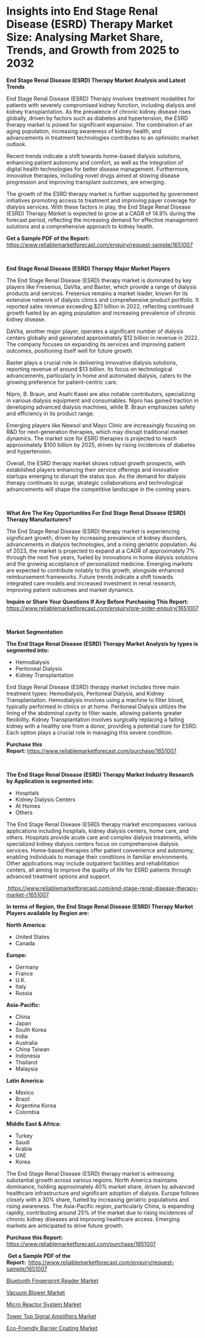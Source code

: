 <p><h1>Insights into End Stage Renal Disease (ESRD) Therapy Market Size: Analysing Market Share, Trends, and Growth from 2025 to 2032</h1></p><p><strong>End Stage Renal Disease (ESRD) Therapy Market Analysis and Latest Trends</strong></p>
<p><p>End Stage Renal Disease (ESRD) Therapy involves treatment modalities for patients with severely compromised kidney function, including dialysis and kidney transplantation. As the prevalence of chronic kidney disease rises globally, driven by factors such as diabetes and hypertension, the ESRD therapy market is poised for significant expansion. The combination of an aging population, increasing awareness of kidney health, and advancements in treatment technologies contributes to an optimistic market outlook.</p><p>Recent trends indicate a shift towards home-based dialysis solutions, enhancing patient autonomy and comfort, as well as the integration of digital health technologies for better disease management. Furthermore, innovative therapies, including novel drugs aimed at slowing disease progression and improving transplant outcomes, are emerging. </p><p>The growth of the ESRD therapy market is further supported by government initiatives promoting access to treatment and improving payer coverage for dialysis services. With these factors in play, the End Stage Renal Disease (ESRD) Therapy Market is expected to grow at a CAGR of 14.9% during the forecast period, reflecting the increasing demand for effective management solutions and a comprehensive approach to kidney health.</p></p>
<p><strong>Get a Sample PDF of the Report:&nbsp;</strong> <a href="https://www.reliablemarketforecast.com/enquiry/request-sample/1651007?utm_campaign=2011&utm_medium=2&utm_source=Github&utm_content=ia&utm_term=23032025&utm_id=end-stage-renal-disease-esrd-therapy">https://www.reliablemarketforecast.com/enquiry/request-sample/1651007</a></p>
<p>&nbsp;</p>
<p><strong>End Stage Renal Disease (ESRD) Therapy Major Market Players</strong></p>
<p><p>The End Stage Renal Disease (ESRD) therapy market is dominated by key players like Fresenius, DaVita, and Baxter, which provide a range of dialysis products and services. Fresenius remains a market leader, known for its extensive network of dialysis clinics and comprehensive product portfolio. It reported sales revenue exceeding $21 billion in 2022, reflecting continued growth fueled by an aging population and increasing prevalence of chronic kidney disease.</p><p>DaVita, another major player, operates a significant number of dialysis centers globally and generated approximately $12 billion in revenue in 2022. The company focuses on expanding its services and improving patient outcomes, positioning itself well for future growth.</p><p>Baxter plays a crucial role in delivering innovative dialysis solutions, reporting revenue of around $13 billion. Its focus on technological advancements, particularly in home and automated dialysis, caters to the growing preference for patient-centric care.</p><p>Nipro, B. Braun, and Asahi Kasei are also notable contributors, specializing in various dialysis equipment and consumables. Nipro has gained traction in developing advanced dialysis machines, while B. Braun emphasizes safety and efficiency in its product range.</p><p>Emerging players like Newsol and Mayo Clinic are increasingly focusing on R&D for next-generation therapies, which may disrupt traditional market dynamics. The market size for ESRD therapies is projected to reach approximately $100 billion by 2025, driven by rising incidences of diabetes and hypertension.</p><p>Overall, the ESRD therapy market shows robust growth prospects, with established players enhancing their service offerings and innovative startups emerging to disrupt the status quo. As the demand for dialysis therapy continues to surge, strategic collaborations and technological advancements will shape the competitive landscape in the coming years.</p></p>
<p>&nbsp;</p>
<p><strong>What Are The Key Opportunities For End Stage Renal Disease (ESRD) Therapy Manufacturers?</strong></p>
<p><p>The End Stage Renal Disease (ESRD) therapy market is experiencing significant growth, driven by increasing prevalence of kidney disorders, advancements in dialysis technologies, and a rising geriatric population. As of 2023, the market is projected to expand at a CAGR of approximately 7% through the next five years, fueled by innovations in home dialysis solutions and the growing acceptance of personalized medicine. Emerging markets are expected to contribute notably to this growth, alongside enhanced reimbursement frameworks. Future trends indicate a shift towards integrated care models and increased investment in renal research, improving patient outcomes and market dynamics.</p></p>
<p><strong>Inquire or Share Your Questions If Any Before Purchasing This Report:</strong> <a href="https://www.reliablemarketforecast.com/enquiry/pre-order-enquiry/1651007?utm_campaign=2011&utm_medium=2&utm_source=Github&utm_content=ia&utm_term=23032025&utm_id=end-stage-renal-disease-esrd-therapy">https://www.reliablemarketforecast.com/enquiry/pre-order-enquiry/1651007</a></p>
<p>&nbsp;</p>
<p><strong>Market Segmentation</strong></p>
<p><strong>The End Stage Renal Disease (ESRD) Therapy Market Analysis by types is segmented into:</strong></p>
<p><ul><li>Hemodialysis</li><li>Peritoneal Dialysis</li><li>Kidney Transplantation</li></ul></p>
<p><p>End Stage Renal Disease (ESRD) therapy market includes three main treatment types: Hemodialysis, Peritoneal Dialysis, and Kidney Transplantation. Hemodialysis involves using a machine to filter blood, typically performed in clinics or at home. Peritoneal Dialysis utilizes the lining of the abdominal cavity to filter waste, allowing patients greater flexibility. Kidney Transplantation involves surgically replacing a failing kidney with a healthy one from a donor, providing a potential cure for ESRD. Each option plays a crucial role in managing this severe condition.</p></p>
<p><strong>Purchase this Report:&nbsp;</strong><a href="https://www.reliablemarketforecast.com/purchase/1651007?utm_campaign=2011&utm_medium=2&utm_source=Github&utm_content=ia&utm_term=23032025&utm_id=end-stage-renal-disease-esrd-therapy">https://www.reliablemarketforecast.com/purchase/1651007</a></p>
<p>&nbsp;</p>
<p><strong>The End Stage Renal Disease (ESRD) Therapy Market Industry Research by Application is segmented into:</strong></p>
<p><ul><li>Hospitals</li><li>Kidney Dialysis Centers</li><li>At Homes</li><li>Others</li></ul></p>
<p><p>The End Stage Renal Disease (ESRD) therapy market encompasses various applications including hospitals, kidney dialysis centers, home care, and others. Hospitals provide acute care and complex dialysis treatments, while specialized kidney dialysis centers focus on comprehensive dialysis services. Home-based therapies offer patient convenience and autonomy, enabling individuals to manage their conditions in familiar environments. Other applications may include outpatient facilities and rehabilitation centers, all aiming to improve the quality of life for ESRD patients through advanced treatment options and support.</p></p>
<p><a href="https://www.reliablemarketforecast.com/end-stage-renal-disease-therapy-market-r1651007?utm_campaign=2011&utm_medium=2&utm_source=Github&utm_content=ia&utm_term=23032025&utm_id=end-stage-renal-disease-esrd-therapy">&nbsp;https://www.reliablemarketforecast.com/end-stage-renal-disease-therapy-market-r1651007</a></p>
<p><strong>In terms of Region, the End Stage Renal Disease (ESRD) Therapy Market Players available by Region are:</strong></p>
<p>
    <p> <strong> North America: </strong>
        <ul>
            <li>United States</li>
            <li>Canada</li>
        </ul>
        </p> 
    <p> <strong> Europe: </strong>
        <ul>
            <li>Germany</li>
            <li>France</li>
            <li>U.K.</li>
            <li>Italy</li>
            <li>Russia</li>
        </ul>
        </p> 
    <p> <strong> Asia-Pacific: </strong>
        <ul>
            <li>China</li>
            <li>Japan</li>
            <li>South Korea</li>
            <li>India</li>
            <li>Australia</li>
            <li>China Taiwan</li>
            <li>Indonesia</li>
            <li>Thailand</li>
            <li>Malaysia</li>
        </ul>
        </p> 
    <p> <strong> Latin America: </strong>
        <ul>
            <li>Mexico</li>
            <li>Brazil</li>
            <li>Argentina Korea</li>
            <li>Colombia</li>
        </ul>
        </p> 
    <p> <strong> Middle East & Africa: </strong>
        <ul>
            <li>Turkey</li>
            <li>Saudi</li>
            <li>Arabia</li>
            <li>UAE</li>
            <li>Korea</li>
        </ul>
    </p>
    </p>
<p><p>The End Stage Renal Disease (ESRD) therapy market is witnessing substantial growth across various regions. North America maintains dominance, holding approximately 40% market share, driven by advanced healthcare infrastructure and significant adoption of dialysis. Europe follows closely with a 30% share, fueled by increasing geriatric populations and rising awareness. The Asia-Pacific region, particularly China, is expanding rapidly, contributing around 25% of the market due to rising incidences of chronic kidney diseases and improving healthcare access. Emerging markets are anticipated to drive future growth.</p></p>
<p><strong>Purchase this Report: </strong><a href="https://www.reliablemarketforecast.com/purchase/1651007?utm_campaign=2011&utm_medium=2&utm_source=Github&utm_content=ia&utm_term=23032025&utm_id=end-stage-renal-disease-esrd-therapy">https://www.reliablemarketforecast.com/purchase/1651007</a></p>
<p>&nbsp;<strong>Get a Sample PDF of the Report:&nbsp;&nbsp;</strong><a href="https://www.reliablemarketforecast.com/enquiry/request-sample/1651007?utm_campaign=2011&utm_medium=2&utm_source=Github&utm_content=ia&utm_term=23032025&utm_id=end-stage-renal-disease-esrd-therapy">https://www.reliablemarketforecast.com/enquiry/request-sample/1651007</a></p>
<p><strong></strong></p>
<p><p><a href="https://www.linkedin.com/pulse/key-trends-driving-bluetooth-fingerprint-reader-market-growth-gmjee?utm_campaign=2011&utm_medium=2&utm_source=Github&utm_content=ia&utm_term=23032025&utm_id=end-stage-renal-disease-esrd-therapy">Bluetooth Fingerprint Reader Market</a></p><p><a href="https://www.linkedin.com/pulse/evaluating-vacuum-blower-market-size-growth-potential-company-iqvgf?utm_campaign=2011&utm_medium=2&utm_source=Github&utm_content=ia&utm_term=23032025&utm_id=end-stage-renal-disease-esrd-therapy">Vacuum Blower Market</a></p><p><a href="https://www.linkedin.com/pulse/aligning-strategies-growth-micro-reactor-system-market-report-mluaf?utm_campaign=2011&utm_medium=2&utm_source=Github&utm_content=ia&utm_term=23032025&utm_id=end-stage-renal-disease-esrd-therapy">Micro Reactor System Market</a></p><p><a href="https://github.com/jemmysolin5k/Market-Research-Report-List-1/blob/main/tower-top-signal-amplifiers-market.md?utm_campaign=2011&utm_medium=2&utm_source=Github&utm_content=ia&utm_term=23032025&utm_id=end-stage-renal-disease-esrd-therapy">Tower Top Signal Amplifiers Market</a></p><p><a href="https://github.com/sokurgleyde/Market-Research-Report-List-1/blob/main/eco-friendly-barrier-coating-market.md?utm_campaign=2011&utm_medium=2&utm_source=Github&utm_content=ia&utm_term=23032025&utm_id=end-stage-renal-disease-esrd-therapy">Eco-Friendly Barrier Coating Market</a></p></p>